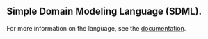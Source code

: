 ## Simple Domain Modeling Language (SDML).


For more information on the language, see the [documentation](https://sdml.io/).
